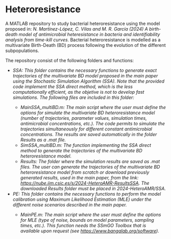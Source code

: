 # Heteroresistance
A MATLAB repository to study bacterial heteroresistance using the model proposed in: *N. Martínez-López, C. Vilas and M. R. García (2024) A birth-death model of antimicrobial heteresistance in bacteria and identifiability analysis from time-kill curves.* Bacterial heteroresistance is modelled as a multivariate Birth-Death (BD) process following the evolution of the different subpopulations.

The repository consist of the following folders and functions:
- <i>SSA<i>: This folder contains the necessary functions to generate exact trajectories of the multivariate BD model proposed in the main paper using the <i>Stochastic Simulation Algorithm (SSA)<i>. Note that the provided code implement the SSA direct method, which is the less computationally efficient, as the objetive is not to develop fast simulations. The following files are included in this folder:
  - <i>MainSSA_multiBD.m<i>: The main script where the user must define the options for simulate the multivariate BD heteroresistance model (number of trajectories, parameter values, simulation times, antimicrobial concentrations, etc.). The code permits to simulate the trajectories simultaneously for different constant antimicrobial concentrations. The results are saved automatically in the folder <i>Results<i> as a <i>.mat<i> file.
  - <i>SimSSA_multiBD.m<i>: The function implementing the SSA direct method to generate the trajectories of the multivariate BD heteroresistance model.
  - Results: The folder where the simulation results are saved as <i>.mat<i> files. The user can generate the trajectories of the multivariate BD heteroresistance model from scratch or download previously generated results, used in the main paper, from the link: https://nube.iim.csic.es/s/2024-HeteroAMR-ResultsSSA. The downloaded <i>Results<i> folder must be placed in <i>2024-HeteroAMR/SSA<i>.
- <i>PE<i>: This folder contains the necessary functions to perform the model calibration using <i>Maximum Likelihood Estimation (MLE)<i> under the different noise scenarios described in the main paper. 
  - <i>MainPE.m<i>: The main script where the user must define the options for MLE (type of noise, bounds on model parameters, sampling times, etc.). This function needs the SSmGO Toolbox that is available upon request (see https://www.bangalab.org/software).
